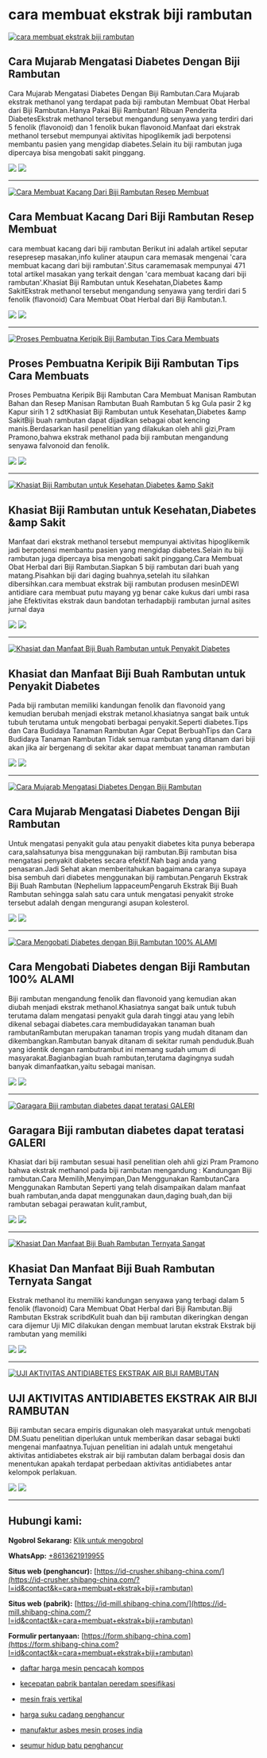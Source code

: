 # cara membuat ekstrak biji rambutan

<a href="https://swt.shibang-china.com/?l=id&img&k=cara+membuat+ekstrak+biji+rambutan" target="_blank">![cara membuat ekstrak biji rambutan](http://static.shibang-china.com/all-800x300/367.jpg)</a>

## Cara Mujarab Mengatasi Diabetes Dengan Biji Rambutan
Cara Mujarab Mengatasi Diabetes Dengan Biji Rambutan.Cara Mujarab ekstrak methanol yang terdapat pada biji rambutan Membuat Obat Herbal dari Biji Rambutan.Hanya Pakai Biji Rambutan! Ribuan Penderita DiabetesEkstrak methanol tersebut mengandung senyawa yang terdiri dari 5 fenolik (flavonoid) dan 1 fenolik bukan flavonoid.Manfaat dari ekstrak methanol tersebut mempunyai aktivitas hipoglikemik jadi berpotensi membantu pasien yang mengidap diabetes.Selain itu biji rambutan juga dipercaya bisa mengobati sakit pinggang.


<a href="https://whatsapp.shibangsoft.com/WhatsApp.php" target="_blank" title="WhatsApp">![](http://static.shibang-china.com/icon/whatsapp.png)</a> <a href="https://swt.shibang-china.com/?l=id&icon&k=cara+membuat+ekstrak+biji+rambutan" target="_blank">![](http://static.shibang-china.com/icon/chat-id.png)</a>

---

<a href="https://swt.shibang-china.com/?l=id&img&k=cara+membuat+ekstrak+biji+rambutan" target="_blank">![Cara Membuat Kacang Dari Biji Rambutan Resep Membuat](http://static.shibang-china.com/all-800x300/490.jpg)</a>

## Cara Membuat Kacang Dari Biji Rambutan Resep Membuat
cara membuat kacang dari biji rambutan Berikut ini adalah artikel seputar resepresep masakan,info kuliner ataupun cara memasak mengenai 'cara membuat kacang dari biji rambutan'.Situs caramemasak mempunyai 471 total artikel masakan yang terkait dengan 'cara membuat kacang dari biji rambutan'.Khasiat Biji Rambutan untuk Kesehatan,Diabetes &amp SakitEkstrak methanol tersebut mengandung senyawa yang terdiri dari 5 fenolik (flavonoid) Cara Membuat Obat Herbal dari Biji Rambutan.1.


<a href="https://whatsapp.shibangsoft.com/WhatsApp.php" target="_blank" title="WhatsApp">![](http://static.shibang-china.com/icon/whatsapp.png)</a> <a href="https://swt.shibang-china.com/?l=id&icon&k=cara+membuat+ekstrak+biji+rambutan" target="_blank">![](http://static.shibang-china.com/icon/chat-id.png)</a>

---

<a href="https://swt.shibang-china.com/?l=id&img&k=cara+membuat+ekstrak+biji+rambutan" target="_blank">![Proses Pembuatna Keripik Biji Rambutan Tips Cara Membuats](http://static.shibang-china.com/all-800x300/1266.jpg)</a>

## Proses Pembuatna Keripik Biji Rambutan Tips Cara Membuats
Proses Pembuatna Keripik Biji Rambutan Cara Membuat Manisan Rambutan Bahan dan Resep Manisan Rambutan Buah Rambutan 5 kg Gula pasir 2 kg Kapur sirih 1 2 sdtKhasiat Biji Rambutan untuk Kesehatan,Diabetes &amp SakitBiji buah rambutan dapat dijadikan sebagai obat kencing manis.Berdasarkan hasil penelitian yang dilakukan oleh ahli gizi,Pram Pramono,bahwa ekstrak methanol pada biji rambutan mengandung senyawa falvonoid dan fenolik.


<a href="https://whatsapp.shibangsoft.com/WhatsApp.php" target="_blank" title="WhatsApp">![](http://static.shibang-china.com/icon/whatsapp.png)</a> <a href="https://swt.shibang-china.com/?l=id&icon&k=cara+membuat+ekstrak+biji+rambutan" target="_blank">![](http://static.shibang-china.com/icon/chat-id.png)</a>

---

<a href="https://swt.shibang-china.com/?l=id&img&k=cara+membuat+ekstrak+biji+rambutan" target="_blank">![Khasiat Biji Rambutan untuk Kesehatan,Diabetes &amp Sakit](http://static.shibang-china.com/all-800x300/773.jpg)</a>

## Khasiat Biji Rambutan untuk Kesehatan,Diabetes &amp Sakit
Manfaat dari ekstrak methanol tersebut mempunyai aktivitas hipoglikemik jadi berpotensi membantu pasien yang mengidap diabetes.Selain itu biji rambutan juga dipercaya bisa mengobati sakit pinggang.Cara Membuat Obat Herbal dari Biji Rambutan.Siapkan 5 biji rambutan dari buah yang matang.Pisahkan biji dari daging buahnya,setelah itu silahkan dibersihkan.cara membuat ekstrak biji rambutan produsen mesinDEWI antidiare cara membuat putu mayang yg benar cake kukus dari umbi rasa jahe Efektivitas ekstrak daun bandotan terhadapbiji rambutan jurnal asites jurnal daya


<a href="https://whatsapp.shibangsoft.com/WhatsApp.php" target="_blank" title="WhatsApp">![](http://static.shibang-china.com/icon/whatsapp.png)</a> <a href="https://swt.shibang-china.com/?l=id&icon&k=cara+membuat+ekstrak+biji+rambutan" target="_blank">![](http://static.shibang-china.com/icon/chat-id.png)</a>

---

<a href="https://swt.shibang-china.com/?l=id&img&k=cara+membuat+ekstrak+biji+rambutan" target="_blank">![Khasiat dan Manfaat Biji Buah Rambutan untuk Penyakit Diabetes](http://static.shibang-china.com/all-800x300/1379.jpg)</a>

## Khasiat dan Manfaat Biji Buah Rambutan untuk Penyakit Diabetes
Pada biji rambutan memiliki kandungan fenolik dan flavonoid yang kemudian berubah menjadi ekstrak metanol.khasiatnya sangat baik untuk tubuh terutama untuk mengobati berbagai penyakit.Seperti diabetes.Tips dan Cara Budidaya Tanaman Rambutan Agar Cepat BerbuahTips dan Cara Budidaya Tanaman Rambutan Tidak semua rambutan yang ditanam dari biji akan jika air bergenang di sekitar akar dapat membuat tanaman rambutan


<a href="https://whatsapp.shibangsoft.com/WhatsApp.php" target="_blank" title="WhatsApp">![](http://static.shibang-china.com/icon/whatsapp.png)</a> <a href="https://swt.shibang-china.com/?l=id&icon&k=cara+membuat+ekstrak+biji+rambutan" target="_blank">![](http://static.shibang-china.com/icon/chat-id.png)</a>

---

<a href="https://swt.shibang-china.com/?l=id&img&k=cara+membuat+ekstrak+biji+rambutan" target="_blank">![Cara Mujarab Mengatasi Diabetes Dengan Biji Rambutan](http://static.shibang-china.com/all-800x300/1108.jpg)</a>

## Cara Mujarab Mengatasi Diabetes Dengan Biji Rambutan
Untuk mengatasi penyakit gula atau penyakit diabetes kita punya beberapa cara,salahsatunya bisa menggunakan biji rambutan.Biji rambutan bisa mengatasi penyakit diabetes secara efektif.Nah bagi anda yang penasaran.Jadi Sehat akan memberitahukan bagaimana caranya supaya bisa sembuh dari diabetes menggunakan biji rambutan.Pengaruh Ekstrak Biji Buah Rambutan (Nephelium lappaceumPengaruh Ekstrak Biji Buah Rambutan sehingga salah satu cara untuk mengatasi penyakit stroke tersebut adalah dengan mengurangi asupan kolesterol.


<a href="https://whatsapp.shibangsoft.com/WhatsApp.php" target="_blank" title="WhatsApp">![](http://static.shibang-china.com/icon/whatsapp.png)</a> <a href="https://swt.shibang-china.com/?l=id&icon&k=cara+membuat+ekstrak+biji+rambutan" target="_blank">![](http://static.shibang-china.com/icon/chat-id.png)</a>

---

<a href="https://swt.shibang-china.com/?l=id&img&k=cara+membuat+ekstrak+biji+rambutan" target="_blank">![Cara Mengobati Diabetes dengan Biji Rambutan 100% ALAMI](http://static.shibang-china.com/all-800x300/1439.jpg)</a>

## Cara Mengobati Diabetes dengan Biji Rambutan 100% ALAMI
Biji rambutan mengandung fenolik dan flavonoid yang kemudian akan diubah menjadi ekstrak methanol.Khasiatnya sangat baik untuk tubuh terutama dalam mengatasi penyakit gula darah tinggi atau yang lebih dikenal sebagai diabetes.cara membudidayakan tanaman buah rambutanRambutan merupakan tanaman tropis yang mudah ditanam dan dikembangkan.Rambutan banyak ditanam di sekitar rumah penduduk.Buah yang identik dengan rambutrambut ini memang sudah umum di masyarakat.Bagianbagian buah rambutan,terutama dagingnya sudah banyak dimanfaatkan,yaitu sebagai manisan.


<a href="https://whatsapp.shibangsoft.com/WhatsApp.php" target="_blank" title="WhatsApp">![](http://static.shibang-china.com/icon/whatsapp.png)</a> <a href="https://swt.shibang-china.com/?l=id&icon&k=cara+membuat+ekstrak+biji+rambutan" target="_blank">![](http://static.shibang-china.com/icon/chat-id.png)</a>

---

<a href="https://swt.shibang-china.com/?l=id&img&k=cara+membuat+ekstrak+biji+rambutan" target="_blank">![Garagara Biji rambutan diabetes dapat teratasi GALERI](http://static.shibang-china.com/all-800x300/818.jpg)</a>

## Garagara Biji rambutan diabetes dapat teratasi GALERI
Khasiat dari biji rambutan sesuai hasil penelitian oleh ahli gizi Pram Pramono bahwa ekstrak methanol pada biji rambutan mengandung : Kandungan Biji rambutan.Cara Memilih,Menyimpan,Dan Menggunakan RambutanCara Menggunakan Rambutan Seperti yang telah disampaikan dalam manfaat buah rambutan,anda dapat menggunakan daun,daging buah,dan biji rambutan sebagai perawatan kulit,rambut,


<a href="https://whatsapp.shibangsoft.com/WhatsApp.php" target="_blank" title="WhatsApp">![](http://static.shibang-china.com/icon/whatsapp.png)</a> <a href="https://swt.shibang-china.com/?l=id&icon&k=cara+membuat+ekstrak+biji+rambutan" target="_blank">![](http://static.shibang-china.com/icon/chat-id.png)</a>

---

<a href="https://swt.shibang-china.com/?l=id&img&k=cara+membuat+ekstrak+biji+rambutan" target="_blank">![Khasiat Dan Manfaat Biji Buah Rambutan Ternyata Sangat](http://static.shibang-china.com/all-800x300/1337.jpg)</a>

## Khasiat Dan Manfaat Biji Buah Rambutan Ternyata Sangat
Ekstrak methanol itu memiliki kandungan senyawa yang terbagi dalam 5 fenolik (flavonoid) Cara Membuat Obat Herbal dari Biji Rambutan.Biji Rambutan Ekstrak scribdKulit buah dan biji rambutan dikeringkan dengan cara dijemur Uji MIC dilakukan dengan membuat larutan ekstrak Ekstrak biji rambutan yang memiliki


<a href="https://whatsapp.shibangsoft.com/WhatsApp.php" target="_blank" title="WhatsApp">![](http://static.shibang-china.com/icon/whatsapp.png)</a> <a href="https://swt.shibang-china.com/?l=id&icon&k=cara+membuat+ekstrak+biji+rambutan" target="_blank">![](http://static.shibang-china.com/icon/chat-id.png)</a>

---

<a href="https://swt.shibang-china.com/?l=id&img&k=cara+membuat+ekstrak+biji+rambutan" target="_blank">![UJI AKTIVITAS ANTIDIABETES EKSTRAK AIR BIJI RAMBUTAN](http://static.shibang-china.com/all-800x300/352.jpg)</a>

## UJI AKTIVITAS ANTIDIABETES EKSTRAK AIR BIJI RAMBUTAN
Biji rambutan secara empiris digunakan oleh masyarakat untuk mengobati DM.Suatu penelitian diperlukan untuk memberikan dasar sebagai bukti mengenai manfaatnya.Tujuan penelitian ini adalah untuk mengetahui aktivitas antidiabetes ekstrak air biji rambutan dalam berbagai dosis dan menentukan apakah terdapat perbedaan aktivitas antidiabetes antar kelompok perlakuan.

<a href="https://whatsapp.shibangsoft.com/WhatsApp.php" target="_blank" title="WhatsApp">![](http://static.shibang-china.com/icon/whatsapp.png)</a> <a href="https://swt.shibang-china.com/?l=id&icon&k=cara+membuat+ekstrak+biji+rambutan" target="_blank">![](http://static.shibang-china.com/icon/chat-id.png)</a>

---
## Hubungi kami:

**Ngobrol Sekarang:** [Klik untuk mengobrol](https://swt.shibang-china.com?l=id&contact&k=cara+membuat+ekstrak+biji+rambutan)

**WhatsApp:**  [+8613621919955](https://whatsapp.shibangsoft.com/WhatsApp.php)

**Situs web (penghancur):** [https://id-crusher.shibang-china.com/](https://id-crusher.shibang-china.com/?l=id&contact&k=cara+membuat+ekstrak+biji+rambutan)

**Situs web (pabrik):** [https://id-mill.shibang-china.com/](https://id-mill.shibang-china.com/?l=id&contact&k=cara+membuat+ekstrak+biji+rambutan)

**Formulir pertanyaan:** [https://form.shibang-china.com](https://form.shibang-china.com?l=id&contact&k=cara+membuat+ekstrak+biji+rambutan)

* [daftar harga mesin pencacah kompos](../33/daftar%20harga%20mesin%20pencacah%20kompos.md)

* [kecepatan pabrik bantalan peredam spesifikasi](../36/kecepatan%20pabrik%20bantalan%20peredam%20spesifikasi.md)

* [mesin frais vertikal](../38/mesin%20frais%20vertikal.md)

* [harga suku cadang penghancur](../38/harga%20suku%20cadang%20penghancur.md)

* [manufaktur asbes mesin proses india](../32/manufaktur%20asbes%20mesin%20proses%20india.md)

* [seumur hidup batu penghancur](../32/seumur%20hidup%20batu%20penghancur.md)